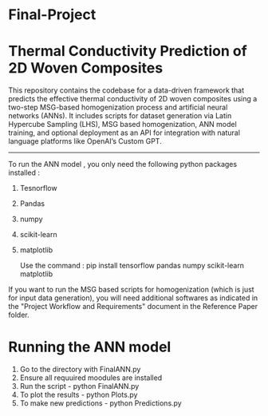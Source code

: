 # Final-Project

# Thermal Conductivity Prediction of 2D Woven Composites

This repository contains the codebase for a data-driven framework that predicts the effective thermal conductivity of 2D woven composites using a two-step MSG-based homogenization process and artificial neural networks (ANNs). It includes scripts for dataset generation via Latin Hypercube Sampling (LHS), MSG based homogenization, ANN model training, and optional deployment as an API for integration with natural language platforms like OpenAI’s Custom GPT.

---

To run the ANN model , you only need the following python packages installed :

1. Tesnorflow
2. Pandas
3. numpy
4. scikit-learn
5. matplotlib

   Use the command : pip install tensorflow pandas numpy scikit-learn matplotlib


If you want to run the MSG based scripts for homogenization (which is just for input data generation), you will need additional softwares as indicated in the "Project Workflow and Requirements" document in the Reference Paper folder. 

# Running the ANN model
1. Go to the directory with FinalANN.py
2. Ensure all requuired moodules are installed
3. Run the script - python FinalANN.py
4. To plot the results - python Plots.py
5. To make new predictions - python Predictions.py

